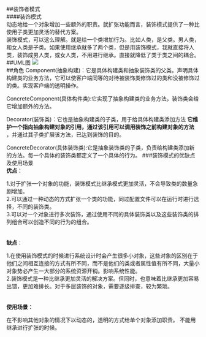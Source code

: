 ##装饰者模式<br>
####装饰模式<br>
动态地给一个对象增加一些额外的职责。就扩张功能而言，装饰模式提供了一种比使用子类更加灵活的替代方案。<br>
装饰模式，可以这么理解。就是给一个类增加行为。比如人类，是父类。男人类，和女人类是子类。如果使用继承就多了两个类，但是用装饰模式，我就直接将人类，装饰成男人类，或女人类，不用进行继承。直接就降低了类于类之间的耦合。<br>
##UML图
![](https://img-blog.csdn.net/20180910223452547?watermark/2/text/aHR0cHM6Ly9ibG9nLmNzZG4ubmV0L3FxXzQwNzA5NDY4/font/5a6L5L2T/fontsize/400/fill/I0JBQkFCMA==/dissolve/70)
<br>
##角色
Component(抽象构建)：它是具体构建类和抽象装饰类的父类。声明具体构建类的业务方法，它可以使客户端同等的对待被装饰类修饰过的类和没被修饰过的类。实现客户端的透明操作。

ConcreteComponent(具体构件类):它实现了抽象构建类的业务方法，装饰类会给它增加额外的方法。

Decorator(装饰类)：它也是抽象构建类的子类，用于给具体构建类添加方法 **它维护一个指向抽象构建对象的引用，通过该引用可以调用装饰之前构建对象的方法** ，并通过其子类扩展该方法，已达到装饰的目的。

ConcreteDecorator(具体装饰类):它是抽象装饰类的子类，负责给构建类添加新的方法。每一个具体的装饰类都定义了一个具体的行为。
###装饰模式的优缺点及使用场景
<br>
**优点**：

1.对于扩张一个对象的功能，装饰模式比继承模式更加灵活，不会导致类的数量急剧增加。<br>
2.可以通过一种动态的方式扩张一个类的功能，同过配置文件可以在运行时进行选择，不同的装饰类。<br>
3.可以对一个对象进行多次装饰，通过使用不同的具体装饰类以及这些装饰类的排列组合可以创造不同的行为的组合。<br><br><br>
**缺点**：

1.在使用装饰模式的时候进行系统设计时会产生很多小对象，这些对象的区别在于他们之间相互连接的方式有所不同，而不是他们的类或者属性值有所不同，大量小对象势必产生一大部分的系统资源开销。影响系统性能。<br>
2.装饰模式是一种比继承更加灵活的解决方案。但同时，也意味着比继承更加容易出错，更加难排长。对于多层装饰的对象，需要逐级排查，较为繁琐。
**<br><br><br>
使用场景**：

在不影响其他对象的情况下以动态的，透明的方式给单个对象添加职责。
不能用继承进行扩张的时候。
